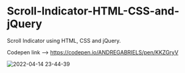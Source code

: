 # Scroll-Indicator-HTML-CSS-and-jQuery
Scroll Indicator using HTML, CSS and jQuery.

Codepen link --> https://codepen.io/ANDREGABRIELS/pen/KKZGryV

![2022-04-14 23-44-39](https://user-images.githubusercontent.com/60861872/163510427-b442eb7f-6142-4745-953a-188c44dacf12.gif)

